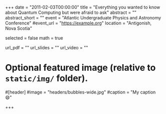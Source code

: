 +++
date = "2011-02-03T00:00:00"
title = "Everything you wanted to know about Quantum Computing but were afraid to ask"
abstract = ""
abstract_short = ""
event = "Atlantic Undergraduate Physics and Astronomy Conference"
#event_url = "https://example.org"
location = "Antigonish, Nova Scotia"

selected = false
math = true

url_pdf = ""
url_slides = ""
url_video = ""

# Optional featured image (relative to `static/img/` folder).
#[header]
#image = "headers/bubbles-wide.jpg"
#caption = "My caption :smile:"

+++

